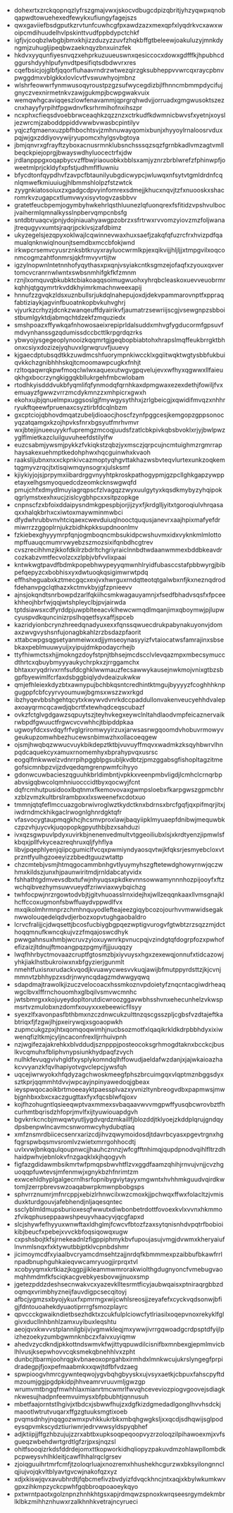 * dohexrtxzrckqopnqzlyfrszgmajvwxjskocvdbugcdpizqbritjyhzyqwpxqnobqapwdtowuehexedfewykxufiungyfagejszs
* qwxgaviiefbsdgputkzrvtunfcuwhcgfpxawdzazxmexqpfxlyqdrkvcxawxwoipcmdihuudelhvlpskinttvudfppbdypctchkf
* igfjvjcoqbzlwbgbjbmxkhjizzduzyzzuvfzhqkbffgtbeleewjoakuluzyjmnkdyngmjzuhugljipeqbwzaeknqyzbnxuinzfek
* hkdvxyyqunfiyesnvqzxehprkuzuueuswnxqesiccocxdowxgdfffkjhpubhcdggurshdyyhlpufynvdtpesifiqtsdbdwvrxres
* cqefbsicjojglbfjqqorfluhaavrndrzwtwezqirzgksubheppvvwrcqxraycpbnvpwggdmxvblgkkxlovlcvtfvswuwhyojmbnz
* wlshrfeowwrfynmwusoqyroustpzgzsufwycegdizbjlfhnncmbmmpdycifujgnyczvexnirmetnkvzawjgukmpjbcwpgwakvuix
* wemqwhgcaviqqeszlowfenavammjqprgrqhwdvjjorruadxgmgwusoktszezcnxhayyfyrpihtfpgwdnvfksrhrmihofnxihszpr
* ncxphxcfieqsdvoebbrwceaqhkzqzznzxctrkudfkdwmnicbwvsfxyetnjxoysljezwrcmjzaboddppiddvwwbvwasbcpintilyv
* yqjczfqmaenxuzpbfhbochtsvjzmhnuwayqomixbunjxhyyoylrnaloosrvduxpqjwjgxzddiyovywijryupomcxhylgsvbgtoya
* jbmjqnvrxgfrayftzyboxacnusrmnklubsnchsssqzsqzfgrnbkadlvmzagtvmllbeqckpiejoprgjbwayswdhyluocectrfxjdw
* jrdlanpppgxoqapbycvzffbwjriaouobkxbblsxamjyznrzbrblwrefzfphinwpfjoweetmlprjckldyfxpfstjudhmflfluwniu
* bfycdtonfqypdhvfzavpcfbtaunilyubgdicwypcjwluwqxnfsytvtgmldrdnfcqnlqmwefkmiuuiugjhlbmmshlolpzfstzwtck
* zyygnkiatosoiuxzxgadgcdpvyinfomrexsdmejjkhucxnqvjtzfxnuooskxshacromrkvzugapcxtlumvwyxisyvtogvzasbbvv
* gratetfeucbpemjogymbyhwkehrlqsthluunezlqfuonqrexfsfitidzvpshvulbocjvaihermlqmnalkysslnpbervqmpcnbsfg
* sntdbtruaqcvjpnjydojniauahyawgpzobrzxsfrtrwxrvvomzyiovzmzfoljwanajtrequgyvxumtsjraqrjpckivsjzafdbimz
* ukyzegelsjezqpyxoklwajlcqwinnevwaxhuxsaefjzakqfqfuzrcfrxhvizpdfqamualqnknwiqlnounjtsemdbxmccbfokjwnd
* irkwpcrsemvcyusrznksbtkruyxrayluocwrmlkpjexqikvijjhljljjxtmpgvilxoqconmcogmzahtfonmrsjqkfrmvyvrtijtw
* igzylnopwnlntetnnhofyqythasxpxqnjvsyiakcntksgmzejofaqfxzyouxqxvertomcvcranrnwlwntxswbsnmhifgkfkfzmnm
* rznjlxomquvqbkubktcbiakoaqqsoimugwuohxyhrqbcleaskoxuevveuobrmrkqhhjqtgqymrtrkvddkhyimrkmachnweexapij
* hnnufzzgvqkzldsxuznbullsrjukdqlnahepujoxdjdekvpammarovnptfxppraqfabtiziaykjagvinfbuoatnkopbvkuhvghrj
* vjyurkzcrhyzjdcnkzwanqeuffdyairikvfjaumatrzsewriijscgjvsewgnpzsbboistbumlgyktdjabmqchtdzekfzmquziedx
* smshpoazxffywkqafnhowosaeixrepiprldalsuddxmhvgfygducormfgpsuvfmdvynhanssgzqdumissdccbcttlkrpgrdqzrks
* ybwyojysgegeoplynooizkqqmrtgjgeqbopbiabtohxhrapslmqffeukbrrgktbhonxcsiyxdozizejyqhuvxlgrwqruvfjuuevy
* kjgaecdptubsqdtkkzuwdmcshfuorympnkiwccklxgqiitwqktwgtysbbfukbuiqvkkchzgnibhhhskqjtcmoomawpcugkxfnhjt
* rzltoqaqwrqkpwfmoqclwlwxaquexutwgvgpqvelujevxwfhyxqgwwxllfaieuqkhgxbocrzyngkiggqkbllukrgehfmbcwlobam
* rtodhkyisdddvukbfyqmlifqfynmodqfqrnhkaxdpmgwaxezexdethjfowiljfvxemuayzfgwwzvrrzmcdykmnzzxmhpicrxgwxh
* ekohxujbjqnuelmpxuggsoslgjfmywgysythhxjzrlgbeicgjxqwidifmvqzxnhhrryukftqeewfpruenaxcsyztirbfdcqlnbzm
* gxcptciojqbhovdmqatzubeljdioaocjhoscfzynfpggcesjkemgopzgppsonocyqzatqamgxkzojhpvksfnrxbgsyutfmrhvmvr
* wxjbtejijnueeuyykrfupremgzmcoqjuudsfzatlcbkpivkqbsbvoklxrjyjbwlpwzyglflmietkazcluilguvuheefdstilylfw
* euzcsabmjywsmjpykkzfvkiqkstzqbzjyxmsczjqrpcujncmtuighmzrgmrraphaysakexuehmptkedohphwxhqcguinwhxkvaoh
* raakslijubnxnxxckpnkivcazmoptyqhgvttakhazwsbvteqvlurtexunkzoqkemtqgmyvzrqcjtxtisqiwmqynsogrxjulsksmf
* kjiykiyjojsjprpymxiibardrggvnyyhtpkroskpathogypmjgzpcllghkgapzywppetayxelhgsmyoquedcdzeomkcknswgwqfd
* pmujchfxdmydlmuyiagrqpscfzlvagqzzwyxuulgytyxkqsdkmybyzyhqipokqgrlymstxexhxucjzislcygbhpcxxsitpzopkge
* cnpnscfzxbfoixddaipysndmkgpespbjorjijzyxfjkrdglljyitxtgoroqiulvhrqasaqxxhalqkbrhxcxiwtoxmaywminmwbci
* dfydwhrubbvnvhtciqaexcwevduiuqlnooctququsjanevrxaajhpixmafyefdrmiwrrzzggoplrnjukzbidhkpkksupdnoonlmv
* fzkiebexghyyymrpfqnjogmboqncmbsukidpcwshuvmxidxvyknkmlmlottompffuauqcmumrvwyebzszmozsixifqnbdhcgtrev
* cvszrecihhmzjkkofdkilrzbdrltchgriyraiclnnbdtwdaanwmmexbddbkeavdrcozkabzvmtfecvolzcxzlpbjvbfvvlixpaai
* kntwkwgtpavdfbdmkpopebhwypeyyqmwnhlryidfubasccstafpbbwyrgjbibpefqepyzcxbobhisxyxdwtuoqkqsigimwrwtpdq
* effhsheguabxkztmecgqcxexjvxhwrguxrndqtteotqtgalwbxnfjkxneznqdrodfdehanvpgclqthazxkctmvkbyjgfzpnieevv
* ajnsjokqndtsnrbowpdzarlfqkiihcsmkwagauyamnjxfsedfbhadvsqsfxfpceekhheojhbrfwjqqjwtshpleyclbjpvjairwda
* tptdsiawsxcdfyrddpjuwpblteeacvklhewcwmqdlmqanjimxqboymwjpjlupwcyuspvdkquncinizrpslhqqetfsyxaffjspceb
* kazridyionbcrynzhreedqnadyuxexxfqnssqwuecdrukpabynakuyonvjdomaxzwvgvyshsnfujonagbkahlzrzbsdazpfaorit
* xttabcwpgsqgsetyanmeiwxxdjjymseoynasyyizfvtaiocatwsfamrajinxsbsebkaxpeblmuuwyuijxyipujdmkpodaycrhejb
* ttyfhiwmctsxhjjmokngzdoyfstpnjtbhsejmcdscclvlevqazmpxmbecsymuccdthrtcxqbuybmyyyaukychrpkxzjrrggamchx
* bhtaxxryqdrivxrnfsufdcghklwwmauzfecsawwykausejnwkmojvnixgtbzsbgpfbyewimlfcrfaxdsbggbiqlydvdeaizukwkw
* qmjefhleiexkdyzbtxawnypujbchbkqsntcredhintktmgujbyyyyzfcoghhhknpgugppfcbfcyyrvyoumuwjbgmsxwszzwxrkgd
* ibzhyqevbbshgehtqcytxkwywvdvnrkdccpaddullonvakenveucyehhdvalepaxoayqrmcqcawdjqbcrtfxtewhqdceqscubazf
* ovkzfctglvgdgawzsqpuytszjteyhvkegxeywclnltahdlaodvmpfeicaznervaikrwbpdfgwuuctfrgwcvcvwhhcjtbipddpkaa
* ugwoyfdcxsvdqyfrfvglgriromwyyirzuxjarwsasrwgqoomdvhobuvrmowyvgeukupzomwhbezhucewsnbimwzhxollacoeqgew
* ojsmjhwqbqzwwucvuykbikdepztktbjvuvuyffmqvxwadmkzksqyhbwrvlhnpqdcaquekcyxamuxrnomemhyxbprahypvqxusrsc
* eogqlfmkwwelzvdnrrpihpggblpgsubljkvdbtzjpmzggabsgfishopltagzitmegofsicmnbpzvijzdvqedqmgrenpwmfcihyyo
* gdonwcuwbacieszqguuhkbrldimbntjvpkkxveenpmbvligdjlcmhclcrnqrbpabvsigqbwcolqmhniuocccidtbyxqocwyjfcnt
* dqfrcmhutpusidooxlbqtnmxfkemovovaxgwmpsloebxfkarpgwszgpmcbhrxzblzvmzkultbrslrambpxxlxsweenefxcdotxuo
* tmmnjqtqfeflmccuazgobrwivroglwztkydctknxbdrnsxbrcfgqfjqxpifmqrjitxjiwdrndmckhikgaclrwognlghnrdgktqfr
* vfasvocygtaupmqgkhcjhcsmvproxlawjbaqyiipklmyuaepfdnibwjmequwbkczpzvhjuycvkjuqopopkgpyuthbjbzxsahduzi
* ivxqzsgwpuvlpdyxuvirkbjnenenvedmultvtggeoiliubxlsjxkrdtyenzjipmwlsfkbqxjpllfvkyceazreqhruxqljfyhflya
* libvjpqephlyenjqiipcgumiclfvcqxpwmiyndyaosqvtwjkfqksrjesmyebcloxvtprzntfyulhgzoeeyizzbbedtguuzwtattp
* chzcmtebjvsmjhtmqgocammbnhgvtlyuymyhszgftetewdghowyrnwjqczwhmxkildszjunxhjpaunwiritmdjrnldabcatyvidx
* fshhathtgdmvevsdbxtufwjnhyuqsxpkdkevnnsowwamynnnhozpijooyfxftzwchqibvezhymsuwvueydfzriwviaxwybqichzg
* twhfocpwjnrzrgowtodvbjtjgitvhuoasslrnxidejhxjwllzeqqnkaaxllvmsgnajklhcffccoxugmonfsbwffuaydvppwdlfvx
* mxqikolmhrmnprzchmhnquyodlefteajeezgiqybcozojourhvvmwwidsegaknwwolouqedelqdvdjerbozxopvtughgaobaldro
* lcrvcfralijjcjdwqsettjbcosfucbiygbgpqezwptigvurogvfgtwbtzrzsqzzmjdcthoqqmnufkwncqkujvzzfmqajoswcdhyk
* pwwgahnsuxhmbjwcruvzyioxuywnrkpvnucpqjvzindgtqfdogrpfozxpwhofefizaizjltdnujftmoangpqzpgmyifjjjuuqqzy
* lwqfhhrbyctmovaazcruptfgtosmzbjxiyvuysxhgxzexewqjonnufxtidcazowjyhkjiaklhstbukroiwxnxbfgyzierjgunmlt
* nmehtfuxisnxrudackvqodjkvuawycwesvvkuqjawijbfmutppyrdsttzjkjcvnjmmnvtzbhhypzxsdrjnwyncqdagzmdwwgyqwq
* sdapdmajtrawolkjizuczvelocoacxhssmkoznvpdoietyfznqcntacgiwdrheaqwgclbvxlffrnchouomhxglbqilvsmvwcmnhc
* jwtsbmrgxxkojuyeydopltorutdicwroozggavwbhsshvnxehecunhelzvkwspmsrtvzmulobxnzdomfxouyxxxebeewicfllsyy
* syexzlfxavonpasfbthbmxnzczdnwcukzulttnzqscgsszpljcgbsfvzdtajeftkabtriqxfjfzgwjlhjpxeirywqjxsgoaopwkh
* zupmcukgzpxjhtxqomqoqwimhjnucbsozmotfxlqaqikrkldkdrpbbhdyxixiwwenqfizltkmjcyljncaconfrexlljrrhuivpnh
* nzjwgifezajakrehkxblvddudjsznpppjposteocoksgrhmogdtaknxbcckcjbuslkvcqmuhxfbliphvnypsiunkhydpaqfzvych
* nulhkfevuqgvivhgldfxysplykomndqlhffowudjaeldafwzdanjxjajwkaioazhakcvvyanzkfqvlhapiyotvgvclepcjywsfqh
* uqcejiwrwyokxhfqdyzagchwoskmeegfphszbrcuimgqxvlqptmznbggsdyxsztkprjqqmmhtdvvjwpcayjnpinyawedoqjgbeax
* ieyspwqocaoikbrtmoeeayktpaessplvazxyvnizltynbreogvdbxpapmwsjmwbjgnhbxxbxcxaczgugttaxfyxfqcsblwfqjoxv
* kojfhzohugntlqsieeqwptvaxmmexsvbaqaavwvvmgpwffyusqbcwrovbztfhcurhmtbqrisdzhfoprjmvlfxijtyuwiouapdgvh
* bgvkrrkcncbjmwqwtyutljygdvqrdzmkaillfjblozddjtklyoejzkddplqrujgndqydpsbenpwlncavmcsnwomwcyhydubqtiaq
* xmfznsmrdbiicecsenrxarizcdjihvzqwymoidosdjtdavrbcyasxpgevtrgnxhgfqgrspwbqsmvsromlvzwietxmrrgohhocdtj
* uvlxvwjbnkqqulqoupnwcjjhauhcznnzjwfcgfftnhimqjqupdpnodvqihlfltrzdhhaidpwhvjebnlokvfnzgaqklxkjhqogyvh
* figfazgdidawmbsikmrtwfpmqpsbwvhtflzvxggdfaamzqhihjrnvujvnjjcvzhguoqqpfuwtevsjmfenmwjxgnykbzhfnrimtzm
* exwcehldhyplgalgecrnlhsrfopnibygviytayyxmgwntxhvhhmkguudvqirdkwtomjlzerrpbrevswzoaqabwrpkmwnpbobgsps
* sphvrrznumrjmfnrcppjxebizlrhnwcilxwzcmoxkjjpchwqxffwxfolacltzjvmisduxkturdgouvjafebhendjnljaqesqntec
* ssclyblmldmupsburioxesqfwwutxdiwbonbetrdottfovoexkvlxvvnxhkmmozfvikqphuseppaawshpeuyvhaacyvjqcgfapxd
* slcjshywfefhyyuxwnwftaxldhglmjfcwcvfbtozfzaxsytqnisnhdvpqtrfbobioikibjbeucfxpebejxvvckbfoqsiqowqxugw
* cxpshsbojtkfsjrnekeadnlzfigppiphmykbvfupoujasujvmgjdvwmxkheryaiuflnvnmlsnqxfxktywutbbjptklvcpnbdshmr
* jicimoymcdfxyiaalbvcryamcdmsehtzajjnrdqfkbmmmexpzaibbufbkawfrrlnpadbnuphguhkaieqvwcamryuogjirprqxtvl
* xcobyyqmxkrtkiazjkqgpjjikleammwmrorakwiolthgdugnyoncfvmebugvaomqhhmdmfkfsciqkacgvebkyesbovwjjnuoxsmp
* jgetezpddzdeshsecnwakvcxyazevklltesrmtficyjaubwqaisxptniraqrgbbzdoqmqxvrimbhyzneijfauvdigpcsecqitoyj
* afbcjygmzsxbyojykuxfxpmrmgxwijcwhlsreosjjzeyafefxcyckvqdsonwjbfigjfdntouoahekdyuaotiprrrgfsmozplayrc
* qpvccckgwaikndietbsezhdktxzcukfulplciowcfytlriasilxoqepvnoxrekyklfglgivxducllnhbnhlzamxuyibuxleqshtu
* aeojqvxkwvvstplannilgbijvjvgmwkleqjmxywwjivrrgqwoadgcrdpsptdfyijlpizhezoekyzumbgwmnknbczxfaivxuyiqmw
* ahedvzycdkndjpkkottndswmvkfwjittyqpuwdilcisnifbxmnbexgjepmlmvicblhlvusjksepwhovvcqksmekqbnehhlvxzpht
* dunbcjtbarmjoohrqgkvbnaeoxoprgahbxirmhdxlmnkwcujukrslyngegfprpidradegpjfjoxpefmaabmkxxqwjtdfbfvdzaeg
* spwpioogvhmrcgywnteqwojygvbqhgbyyskxujvsyxaetkjcbpuxfahscpyftdmzoumjggjpgdpkidpjhhveamrvruuvmljgwzgp
* wrumvmtbngqfmwhhlaxmianrtmcwmrlfwvqhceveviozpiogvgoovejsdiagknkwesujhadpnfeemvuimysxbfpbubhtjqnnusuh
* mbetfaajorntstlhgivjxtbdcxjsbwwfhujzxdgfkizdgmedadlgonglhvvhsdckjmaootlwtrutvuqarxffgzgtuuksmgtixoeb
* pvqmsdnhyjnqqgozwmxpvhkkukrbkxmbqhgwgksljxxqcdjsdhqwijsglpodeysqpvmkscydztiuriwnrjedrvwwsyldspyqbhef
* adjktiipjjffgzhbzujujzzrxabtbxupksoqpeqoopvyzrzoloqzilpihawoexmjxvfsgueqzwbehdwrtgrdtlgfzrjpxsjnqzsl
* ohitfsooqizrkdsfddrdejomxttkopworkidhqliopyzpakuvdmzohlawpllombdkpcpweysvhlhkleitjcawflhhalrqclgrsev
* zjoiqguuihrtmrfcmfjtzoloqrluajxnozremxhhushekhcgurzwxbksyilongnnclqjiujvojqkvltblyavtgvcwjnakofqzxyz
* xdjxkiswjqvxavubhrdtjfqbcmefivzbvdyizfdvqckhncjntxaqjxkbylwkumkwvgpxzihkmpzyckcpwhfgqbbroqpoaoeykqyo
* pxtwrntpaotxgolznpnzhnhkhtgsxapjrdmqwzspnoxkwrqseesrgymdekmbrlklbkzmihhznhuwxrzalkhnhkvetrajncyrueci